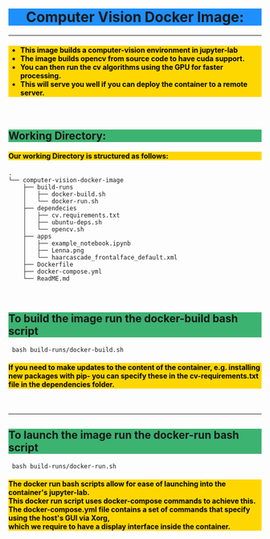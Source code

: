 <h1 style="Text-Align:center; background-color:DodgerBlue;">
Computer Vision Docker Image:
</h1>

---
<h4 style="Text-Align:left;color:black; background-color:Gold;">
    <ul>
    <li>This image builds a computer-vision environment in jupyter-lab <br>
    <li>The image builds opencv from source code to have cuda support. <br>
    <li>You can then run the cv algorithms using the GPU for faster processing.<br>
    <li>This will serve you well if you can deploy the container to a remote server.<br>
    </ul>
</h4>
<br>

<h2 style="Text-Align:left; background-color:MediumSeaGreen;">
Working Directory:
</h2>

<h4 style="Text-Align:left;color:black; background-color:Gold;">
Our working Directory is structured as follows:
</h4>

```
.
└── computer-vision-docker-image
    ├── build-runs
    │   ├── docker-build.sh
    │   └── docker-run.sh
    ├── dependecies
    │   ├── cv.requirements.txt
    │   ├── ubuntu-deps.sh
    │   └── opencv.sh
    ├── apps
    │   ├── example_notebook.ipynb
    │   ├── Lenna.png
    │   └── haarcascade_frontalface_default.xml    
    ├── Dockerfile
    ├── docker-compose.yml
    └── ReadME.md
```
<br>

<h2 style="Text-Align:left; background-color:MediumSeaGreen;">
To build the image run the docker-build bash script
</h2>

```shell
 bash build-runs/docker-build.sh
```
<h4 style="Text-Align:left;color:black; background-color:Gold;">
If you need to make updates to the content of the container, e.g. 
installing new packages with pip- you can specify these in the cv-requirements.txt file in the dependencies folder.
</h4>

<br> 

 ---

<h2 style="Text-Align:left; background-color:MediumSeaGreen;">
To launch the image run the docker-run bash script 
</h2>

```shell
 bash build-runs/docker-run.sh
```

<h4 style="Text-Align:left;color:black; background-color:Gold;">
The docker run bash scripts allow for ease of launching into the container's jupyter-lab. <br> 
This docker run script uses docker-compose commands to achieve this.<br> 
The docker-compose.yml file contains a set of commands that specify using the host's GUI via Xorg, <br>
which we require to have a display interface inside the container. 

</h4>
